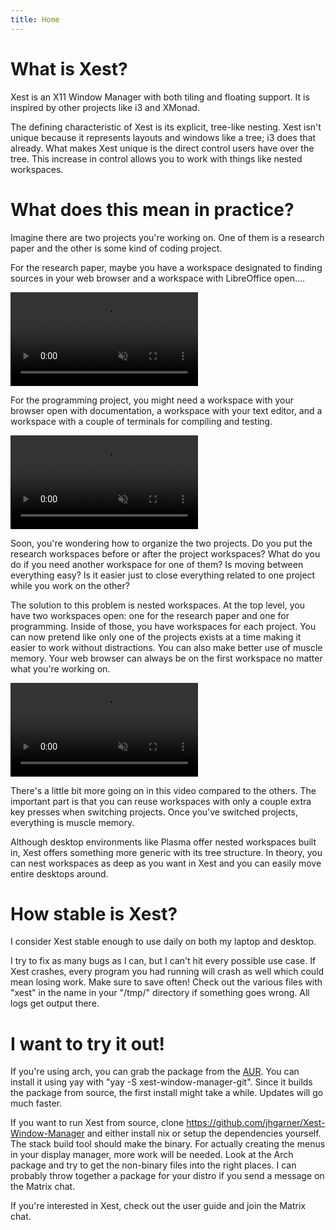 ```yaml
---
title: Home
---
```


# What is Xest?

Xest is an X11 Window Manager with both tiling and floating support. It is
inspired by other projects like i3 and XMonad.

The defining characteristic of Xest is its explicit, tree-like nesting. Xest
isn't unique because it represents layouts and windows like a tree; i3 does that
already. What makes Xest unique is the direct control users have over the tree.
This increase in control allows you to work with things like nested workspaces.


# What does this mean in practice?

Imagine there are two projects you're working on. One of them is a
research paper and the other is some kind of coding project.

For the research paper, maybe you have a workspace designated to finding
sources in your web browser and a workspace with LibreOffice open....

<video playsinline autoplay muted loop>
  <source src=/images/research.mp4>
</video>

For the programming project, you might need a workspace with your browser open
with documentation, a workspace with your text editor, and a workspace with a
couple of terminals for compiling and testing.

<video playsinline autoplay muted loop>
  <source src=/images/codeproject.mp4>
</video>

Soon, you're wondering how to organize the two projects. Do you put the
research workspaces before or after the project workspaces? What do you do if
you need another workspace for one of them? Is moving between everything easy?
Is it easier just to close everything related to one project while you work on
the other?

The solution to this problem is nested workspaces. At the top level, you have
two workspaces open: one for the research paper and one for programming.
Inside of those, you have workspaces for each project. You can now pretend like
only one of the projects exists at a time making it easier to work without
distractions. You can also make better use of muscle memory. Your web browser
can always be on the first workspace no matter what you're working on.

<video playsinline autoplay muted loop>
  <source src=/images/nested.mp4>
</video>

There's a little bit more going on in this video compared to the others. The
important part is that you can reuse workspaces with only a couple
extra key presses when switching projects. Once you've switched projects,
everything is muscle memory.

Although desktop environments like Plasma offer nested workspaces built in, Xest
offers something more generic with its tree structure. In theory, you can nest
workspaces as deep as you want in Xest and you can easily move entire desktops
around.

# How stable is Xest?

I consider Xest stable enough to use daily on both my laptop and desktop.

I try to fix as many bugs as I can, but I can't hit every possible use
case. If Xest crashes, every program you had running will crash as well which
could mean losing work. Make sure to save often! Check out the
various files with "xest" in the name in your "/tmp/" directory if something
goes wrong. All logs get output there.

# I want to try it out!

If you're using arch, you can grab the package from the
[AUR](https://aur.archlinux.org/packages/xest-window-manager-git/). You can
install it using yay with "yay -S xest-window-manager-git". Since it builds the
package from source, the first install might take a while. Updates will go much
faster.

If you want to run Xest from source, clone
https://github.com/jhgarner/Xest-Window-Manager and either install nix or setup
the dependencies yourself. The stack build tool should make the binary. For
actually creating the menus in your display manager, more work will be needed.
Look at the Arch package and try to get the non-binary files into the right
places. I can probably throw together a package for your distro if you send a
message on the Matrix chat.

If you're interested in Xest, check out the user guide and join the Matrix chat.